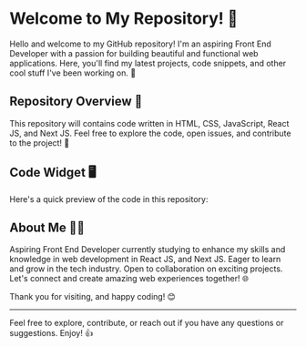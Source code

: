 # Welcome to My Repository! 🎉

Hello and welcome to my GitHub repository! 
I'm an aspiring Front End Developer with a passion for building beautiful and functional web applications. 
Here, you'll find my latest projects, code snippets, and other cool stuff I've been working on. 🌟

## Repository Overview 📂

This repository will contains code written in HTML, CSS, JavaScript, React JS, and Next JS. Feel free to explore the code, open issues, and contribute to the project! 🚀

## Code Widget 🖥️

Here's a quick preview of the code in this repository:


## About Me 👨‍💻

Aspiring Front End Developer currently studying to enhance my skills and knowledge in web development in  React JS, and Next JS. 
Eager to learn and grow in the tech industry. Open to collaboration on exciting projects. Let's connect and create amazing web experiences together! 🌐

Thank you for visiting, and happy coding! 😊

---

Feel free to explore, contribute, or reach out if you have any questions or suggestions. Enjoy! 👍
